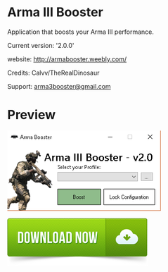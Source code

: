 

# Arma III Booster
Application that boosts your Arma III performance.

Current version: '2.0.0'

website: http://armabooster.weebly.com/

Credits: Calvv/TheRealDinosaur

Support: arma3booster@gmail.com


<h1> Preview </h1>

![](/Preview.png)

[![](/download.png)](https://github.com/Calvv/Arma-III-Booster/raw/master/Arma%20Booster.exe)
